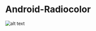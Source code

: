 # Android-Radiocolor

![alt text](https://github.com/Devanoezra/Android-Multiwindow/blob/master/radiocolor.jpg)
